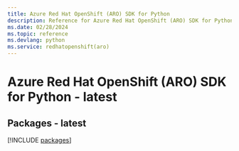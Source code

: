 ```yaml
---
title: Azure Red Hat OpenShift (ARO) SDK for Python
description: Reference for Azure Red Hat OpenShift (ARO) SDK for Python
ms.date: 02/28/2024
ms.topic: reference
ms.devlang: python
ms.service: redhatopenshift(aro)
---
```

# Azure Red Hat OpenShift (ARO) SDK for Python - latest
## Packages - latest
[!INCLUDE [packages](red-hat-openshift-(aro)-index.md)]